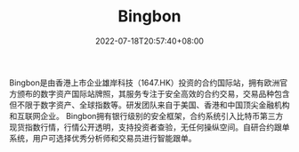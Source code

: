 ﻿---
weight: 
title: "Bingbon"
description: "Bingbon是由香港上市企业雄岸科技（1647.HK）投资的合约国际站，拥有欧洲官方颁布的数字资产国际站牌照，其服务专注于安全高效的合约交易，交易品种包含但不限于数字资产、全球指数等。研发团队来自于美国、香港和中国顶尖金融机构和互联网企业。"
date: 2022-07-18T20:57:40+08:00
lastmod: 2022-07-18T09:57:40+08:00
draft: false
authors: ["Cindy"]
featuredImage: "bingbon.png"
link: "https://bingx.com/"
tags: ["交易所","Bingbon"]
categories: ["navigation"]
navigation: ["交易所"]
lightgallery: true
toc: true
pinned: false
recommend: false
recommend1: false
---
Bingbon是由香港上市企业雄岸科技（1647.HK）投资的合约国际站，拥有欧洲官方颁布的数字资产国际站牌照，其服务专注于安全高效的合约交易，交易品种包含但不限于数字资产、全球指数等。研发团队来自于美国、香港和中国顶尖金融机构和互联网企业。
Bingbon拥有银行级别的安全框架，合约系统引入比特币第三方现货指数行情，行情公开透明，支持投资者查验，无任何操纵空间。自研合约跟单系统，用户可选择优秀分析师和交易员进行智能跟单。
